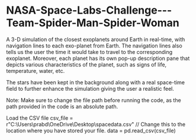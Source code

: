 # NASA-Space-Labs-Challenge---Team-Spider-Man-Spider-Woman
A 3-D simulation of the closest exoplanets around Earth in real-time, with navigation lines to each exo-planet from Earth. The navigation lines also tells us the user the time it would take to travel to the corresponding exoplanet. Moreover, each planet has its own pop-up description pane that depicts various characteristics of the planet, such as signs of life, temperature, water, etc. 

The stars have been kept in the background along with a real space-time field to further enhance the simulation giving the user a realistic feel. 

Note:
Make sure to change the file path before running the code, as the path provided in the code is an absolute path. 

Load the CSV file
csv_file = r"C:\Users\prabd\OneDrive\Desktop\spacedata.csv" // Change this to the location where you have stored your file.
data = pd.read_csv(csv_file)
